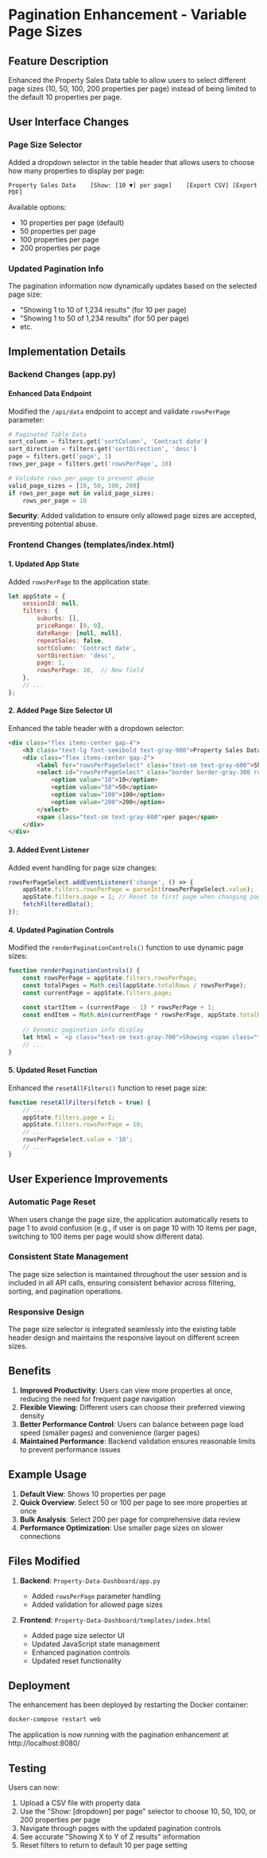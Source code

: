 # Pagination Enhancement - Variable Page Sizes

## Feature Description
Enhanced the Property Sales Data table to allow users to select different page sizes (10, 50, 100, 200 properties per page) instead of being limited to the default 10 properties per page.

## User Interface Changes

### Page Size Selector
Added a dropdown selector in the table header that allows users to choose how many properties to display per page:

```
Property Sales Data    [Show: [10 ▼] per page]    [Export CSV] [Export PDF]
```

Available options:
- 10 properties per page (default)
- 50 properties per page
- 100 properties per page  
- 200 properties per page

### Updated Pagination Info
The pagination information now dynamically updates based on the selected page size:
- "Showing 1 to 10 of 1,234 results" (for 10 per page)
- "Showing 1 to 50 of 1,234 results" (for 50 per page)
- etc.

## Implementation Details

### Backend Changes (app.py)

#### Enhanced Data Endpoint
Modified the `/api/data` endpoint to accept and validate `rowsPerPage` parameter:

```python
# Paginated Table Data
sort_column = filters.get('sortColumn', 'Contract date')
sort_direction = filters.get('sortDirection', 'desc')
page = filters.get('page', 1)
rows_per_page = filters.get('rowsPerPage', 10)

# Validate rows_per_page to prevent abuse
valid_page_sizes = [10, 50, 100, 200]
if rows_per_page not in valid_page_sizes:
    rows_per_page = 10
```

**Security**: Added validation to ensure only allowed page sizes are accepted, preventing potential abuse.

### Frontend Changes (templates/index.html)

#### 1. Updated App State
Added `rowsPerPage` to the application state:

```javascript
let appState = {
    sessionId: null,
    filters: {
        suburbs: [],
        priceRange: [0, 0],
        dateRange: [null, null],
        repeatSales: false,
        sortColumn: 'Contract date',
        sortDirection: 'desc',
        page: 1,
        rowsPerPage: 10,  // New field
    },
    // ...
};
```

#### 2. Added Page Size Selector UI
Enhanced the table header with a dropdown selector:

```html
<div class="flex items-center gap-4">
    <h3 class="text-lg font-semibold text-gray-900">Property Sales Data</h3>
    <div class="flex items-center gap-2">
        <label for="rowsPerPageSelect" class="text-sm text-gray-600">Show:</label>
        <select id="rowsPerPageSelect" class="border border-gray-300 rounded-md px-2 py-1 text-sm focus:outline-none focus:ring-1 focus:ring-indigo-500 focus:border-indigo-500">
            <option value="10">10</option>
            <option value="50">50</option>
            <option value="100">100</option>
            <option value="200">200</option>
        </select>
        <span class="text-sm text-gray-600">per page</span>
    </div>
</div>
```

#### 3. Added Event Listener
Added event handling for page size changes:

```javascript
rowsPerPageSelect.addEventListener('change', () => {
    appState.filters.rowsPerPage = parseInt(rowsPerPageSelect.value);
    appState.filters.page = 1; // Reset to first page when changing page size
    fetchFilteredData();
});
```

#### 4. Updated Pagination Controls
Modified the `renderPaginationControls()` function to use dynamic page sizes:

```javascript
function renderPaginationControls() {
    const rowsPerPage = appState.filters.rowsPerPage;
    const totalPages = Math.ceil(appState.totalRows / rowsPerPage);
    const currentPage = appState.filters.page;
    
    const startItem = (currentPage - 1) * rowsPerPage + 1;
    const endItem = Math.min(currentPage * rowsPerPage, appState.totalRows);
    
    // Dynamic pagination info display
    let html = `<p class="text-sm text-gray-700">Showing <span class="font-medium">${startItem}</span> to <span class="font-medium">${endItem}</span> of <span class="font-medium">${appState.totalRows}</span> results</p>`;
    // ...
}
```

#### 5. Updated Reset Function
Enhanced the `resetAllFilters()` function to reset page size:

```javascript
function resetAllFilters(fetch = true) {
    // ...
    appState.filters.page = 1;
    appState.filters.rowsPerPage = 10;
    // ...
    rowsPerPageSelect.value = '10';
    // ...
}
```

## User Experience Improvements

### Automatic Page Reset
When users change the page size, the application automatically resets to page 1 to avoid confusion (e.g., if user is on page 10 with 10 items per page, switching to 100 items per page would show different data).

### Consistent State Management
The page size selection is maintained throughout the user session and is included in all API calls, ensuring consistent behavior across filtering, sorting, and pagination operations.

### Responsive Design
The page size selector is integrated seamlessly into the existing table header design and maintains the responsive layout on different screen sizes.

## Benefits

1. **Improved Productivity**: Users can view more properties at once, reducing the need for frequent page navigation
2. **Flexible Viewing**: Different users can choose their preferred viewing density
3. **Better Performance Control**: Users can balance between page load speed (smaller pages) and convenience (larger pages)
4. **Maintained Performance**: Backend validation ensures reasonable limits to prevent performance issues

## Example Usage

1. **Default View**: Shows 10 properties per page
2. **Quick Overview**: Select 50 or 100 per page to see more properties at once
3. **Bulk Analysis**: Select 200 per page for comprehensive data review
4. **Performance Optimization**: Use smaller page sizes on slower connections

## Files Modified

1. **Backend**: `Property-Data-Dashboard/app.py`
   - Added `rowsPerPage` parameter handling
   - Added validation for allowed page sizes

2. **Frontend**: `Property-Data-Dashboard/templates/index.html`
   - Added page size selector UI
   - Updated JavaScript state management
   - Enhanced pagination controls
   - Updated reset functionality

## Deployment

The enhancement has been deployed by restarting the Docker container:
```bash
docker-compose restart web
```

The application is now running with the pagination enhancement at http://localhost:8080/

## Testing

Users can now:
1. Upload a CSV file with property data
2. Use the "Show: [dropdown] per page" selector to choose 10, 50, 100, or 200 properties per page
3. Navigate through pages with the updated pagination controls
4. See accurate "Showing X to Y of Z results" information
5. Reset filters to return to default 10 per page setting